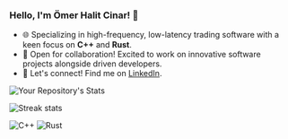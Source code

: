 ### Hello, I'm Ömer Halit Cinar! 👋

- 🌐 Specializing in high-frequency, low-latency trading software with a keen focus on **C++** and **Rust**.
- 🤝 Open for collaboration! Excited to work on innovative software projects alongside driven developers.
- 📣 Let's connect! Find me on [LinkedIn](https://www.linkedin.com/in/omerhalitcinar).

![Your Repository's Stats](https://github-readme-stats.vercel.app/api/top-langs/?username=omerhalid&theme=blue-green)

![Streak stats](https://github-readme-streak-stats.herokuapp.com/?user=omerhalid)

![C++](https://img.shields.io/badge/-C++-00599C?style=flat-square&logo=c)
![Rust](https://img.shields.io/badge/-Rust-000000?style=flat-square&logo=rust)


<!---
omerhalid/omerhalid's `README.md` displays on the GitHub profile.
Preview the changes to see the magic!
--->
